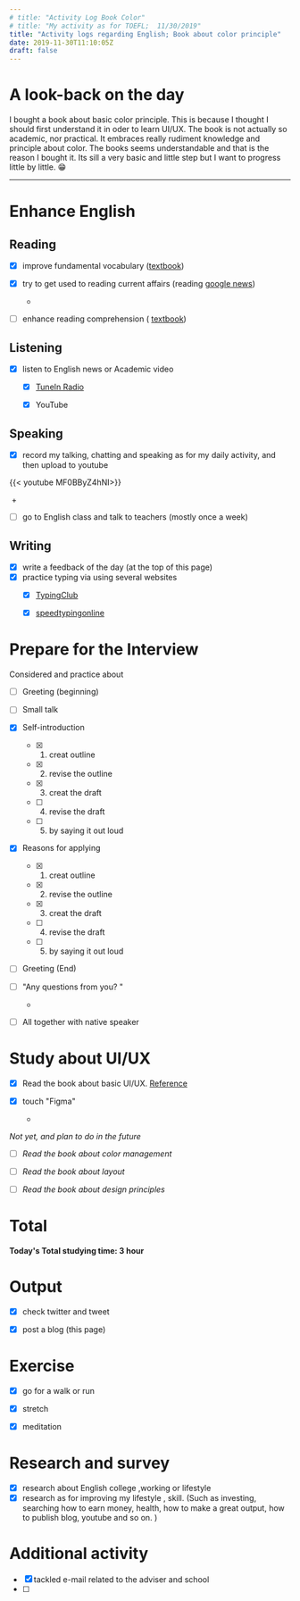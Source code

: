 ```yaml
---
# title: "Activity Log Book Color"
# title: "My activity as for TOEFL;  11/30/2019"
title: "Activity logs regarding English; Book about color principle"
date: 2019-11-30T11:10:05Z
draft: false
---
```


# A look-back on the day

I bought a book about basic color principle. This is because I thought I should first understand it in oder to learn UI/UX. The book is not actually so academic, nor practical. It embraces really rudiment knowledge and principle about color. The books seems understandable and that is the reason I bought it. Its sill a very basic and little step but I want to progress little by little. 😁











---



# Enhance English

## Reading

- [x] improve fundamental vocabulary ([textbook](https://www.amazon.co.jp/dp/4010941855/))

- [x] try to get used to reading current affairs (reading [google news](https://news.google.com/))

  +

- [ ] enhance reading  comprehension ( [textbook](https://www.amazon.co.jp/dp/4010323310/))



## Listening

- [x] listen to English news or Academic video 
  - [x] [TuneIn Radio](https://tunein.com)
  - [x] YouTube



## Speaking

- [x] record my talking, chatting and speaking as for my daily activity, and then upload to youtube

{{< youtube MF0BByZ4hNI>}}

​	+

- [ ] go to English class and talk to teachers (mostly once a week)

  


## Writing

- [x] write a feedback of the day (at the top of this page)
- [x] practice typing via using several websites
  - [x] [TypingClub](https://www.typingclub.com)
  - [x] [speedtypingonline](https://www.speedtypingonline.com/games/type-the-alphabet.php)







# Prepare for the Interview

Considered and practice about

- [ ] Greeting (beginning)

- [ ] Small talk

- [x] Self-introduction

  - [x] 1. creat  outline
  - [x] 2. revise the outline
  - [x] 3. creat the draft 
  - [ ] 4. revise the draft
  - [ ] 5. by saying it out loud

- [x] Reasons for applying

  - [x] 1. creat  outline
  - [x] 2. revise the outline
  - [x] 3. creat the draft 
  - [ ] 4. revise the draft
  - [ ] 5. by saying it out loud

- [ ] Greeting (End)

- [ ] "Any questions from you? "

  +

- [ ] All together with native speaker



# Study about UI/UX

- [x] Read the book about basic UI/UX. [Reference](https://www.amazon.co.jp/dp/B07PQF8TBW/)

- [x] touch "Figma"

  +

*Not yet, and plan to do in the future*

- [ ] *Read the book about color management*
- [ ] *Read the book about layout*
- [ ] *Read the book about design principles*



# Total

**Today's Total studying time:  3    hour**



# Output

- [x] check twitter and tweet 

- [x] post a blog (this page)

  

# Exercise

- [x] go for a walk or run

- [x] stretch

- [x] meditation

  


# Research and survey

- [x] research about English college ,working or lifestyle
- [x] research as for improving my lifestyle , skill. (Such as investing, searching how to earn money, health, how to make a great output, how to publish blog, youtube and so on. )

# Additional activity

- [x] tackled e-mail related to the adviser and school
- [ ] 

